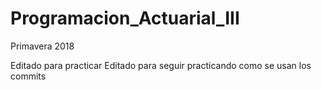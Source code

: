# Programacion_Actuarial_III
Primavera 2018

Editado para practicar 
Editado para seguir practicando como se usan los commits 
